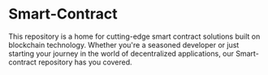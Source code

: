 # Smart-Contract
This repository is a home for cutting-edge smart contract solutions built on blockchain technology. Whether you're a seasoned developer or just starting your journey in the world of decentralized applications, our Smart-contract repository has you covered. 

